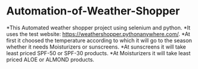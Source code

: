 # Automation-of-Weather-Shopper
*This Automated weather shopper project using selenium and python.
*It uses the test website: https://weathershopper.pythonanywhere.com/.
*At first it choosed the temperature according to which it will go to the season whether it needs Moisturizers or sunscreens.
*At sunscreens it will take least priced SPF-50 or SPF-30 products.
*At Moisturizers it will take least priced ALOE  or ALMOND products.

